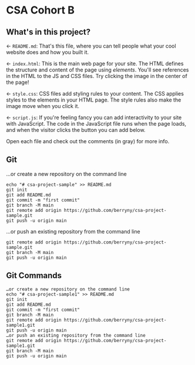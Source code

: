 # CSA Cohort B

## What's in this project?

← `README.md`: That's this file, where you can tell people what your cool website does and how you built it.

← `index.html`: This is the main web page for your site. The HTML defines the structure and content of the page using _elements_. You'll see references in the HTML to the JS and CSS files. Try clicking the image in the center of the page!

← `style.css`: CSS files add styling rules to your content. The CSS applies styles to the elements in your HTML page. The style rules also make the image move when you click it.

← `script.js`: If you're feeling fancy you can add interactivity to your site with JavaScript. The code in the JavaScript file runs when the page loads, and when the visitor clicks the button you can add below.

Open each file and check out the comments (in gray) for more info.

## Git

…or create a new repository on the command line

```
echo "# csa-project-sample" >> README.md
git init
git add README.md
git commit -m "first commit"
git branch -M main
git remote add origin https://github.com/berryny/csa-project-sample.git
git push -u origin main
```

…or push an existing repository from the command line

```
git remote add origin https://github.com/berryny/csa-project-sample.git
git branch -M main
git push -u origin main
```

## Git Commands

```
…or create a new repository on the command line
echo "# csa-project-sample1" >> README.md
git init
git add README.md
git commit -m "first commit"
git branch -M main
git remote add origin https://github.com/berryny/csa-project-sample1.git
git push -u origin main
…or push an existing repository from the command line
git remote add origin https://github.com/berryny/csa-project-sample1.git
git branch -M main
git push -u origin main
```